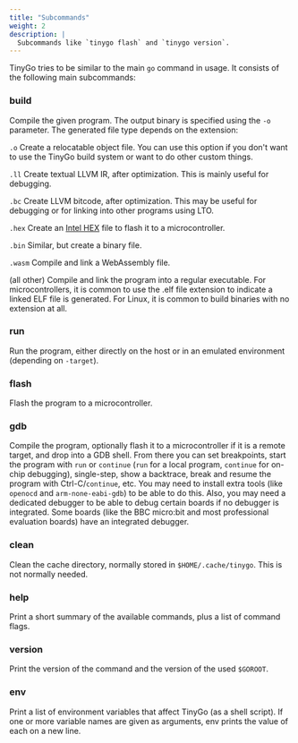 ```yaml
---
title: "Subcommands"
weight: 2
description: |
  Subcommands like `tinygo flash` and `tinygo version`.
---
```


TinyGo tries to be similar to the main `go` command in usage. It consists of the following main subcommands:

### build
Compile the given program. The output binary is specified using the ``-o``
parameter. The generated file type depends on the extension:

`.o`
Create a relocatable object file. You can use this option if you don't want to use the TinyGo build system or want to do other custom things.

`.ll`
Create textual LLVM IR, after optimization. This is mainly useful for debugging.

`.bc`
Create LLVM bitcode, after optimization. This may be useful for debugging or for linking into other programs using LTO.

`.hex`
Create an [Intel HEX](https://en.wikipedia.org/wiki/Intel_HEX) file to flash it to a microcontroller.

`.bin`
Similar, but create a binary file.

`.wasm`
Compile and link a WebAssembly file.

(all other)
Compile and link the program into a regular executable. For microcontrollers, it is common to use the .elf file extension to indicate a linked ELF file is generated. For Linux, it is common to build binaries with no extension at all.

### run
Run the program, either directly on the host or in an emulated environment (depending on `-target`).

### flash
Flash the program to a microcontroller.

### gdb
Compile the program, optionally flash it to a microcontroller if it is a remote target, and drop into a GDB shell. From there you can set breakpoints, start the program with `run` or `continue` (`run` for a local program, `continue` for on-chip debugging), single-step, show a backtrace, break and resume the program with Ctrl-C/`continue`, etc. You may need to install extra tools (like `openocd` and `arm-none-eabi-gdb`) to be able to do this. Also, you may need a dedicated debugger to be able to debug certain boards if no debugger is integrated. Some boards (like the BBC micro:bit and most professional evaluation boards) have an integrated debugger.

### clean
Clean the cache directory, normally stored in `$HOME/.cache/tinygo`. This is not normally needed.

### help
Print a short summary of the available commands, plus a list of command flags.

### version
Print the version of the command and the version of the used `$GOROOT`.

### env
Print a list of environment variables that affect TinyGo (as a shell script). If one or more variable names are given as arguments, env prints the value of each on a new line.
